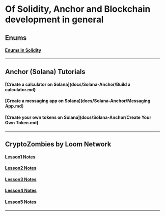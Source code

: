 # Of Solidity, Anchor and Blockchain development in general 

## Enums

#### [Enums in Solidity](enum/enum_main.md)

---------------------------------------

## Anchor (Solana) Tutorials

#### [Create a calculator on Solana](docs/Solana-Anchor/Build a calculator.md)

#### [Create a messaging app on Solana](docs/Solana-Anchor/Messaging App.md)

#### [Create your own tokens on Solana](docs/Solana-Anchor/Create Your Own Token.md)

---------------------------------------

## CryptoZombies by Loom Network

#### [Lesson1 Notes](cryptoZombies/lesson1.md)

#### [Lesson2 Notes](cryptoZombies/lesson2.md)

#### [Lesson3 Notes](cryptoZombies/lesson3.md)

#### [Lesson4 Notes](cryptoZombies/lesson4.md)

#### [Lesson5 Notes](cryptoZombies/lesson5.md)

---------------------------------------
